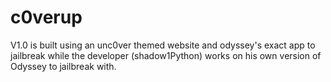 # c0verup
V1.0 is built using an unc0ver themed website and odyssey's exact app to jailbreak while the developer (shadow1Python) works on his own version of Odyssey to jailbreak with.
